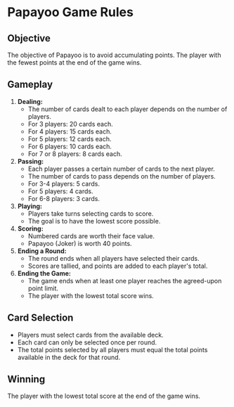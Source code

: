 # Papayoo Game Rules

## Objective

The objective of Papayoo is to avoid accumulating points. The player with the fewest points at the end of the game wins.

## Gameplay

1.  **Dealing:**
    - The number of cards dealt to each player depends on the number of players.
    - For 3 players: 20 cards each.
    - For 4 players: 15 cards each.
    - For 5 players: 12 cards each.
    - For 6 players: 10 cards each.
    - For 7 or 8 players: 8 cards each.
2.  **Passing:**
    - Each player passes a certain number of cards to the next player.
    - The number of cards to pass depends on the number of players.
    - For 3-4 players: 5 cards.
    - For 5 players: 4 cards.
    - For 6-8 players: 3 cards.
3.  **Playing:**
    - Players take turns selecting cards to score.
    - The goal is to have the lowest score possible.
4.  **Scoring:**
    - Numbered cards are worth their face value.
    - Papayoo (Joker) is worth 40 points.
5.  **Ending a Round:**
    - The round ends when all players have selected their cards.
    - Scores are tallied, and points are added to each player's total.
6.  **Ending the Game:**
    - The game ends when at least one player reaches the agreed-upon point limit.
    - The player with the lowest total score wins.

## Card Selection

- Players must select cards from the available deck.
- Each card can only be selected once per round.
- The total points selected by all players must equal the total points available in the deck for that round.

## Winning

The player with the lowest total score at the end of the game wins.
